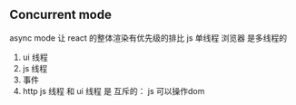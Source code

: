 ## Concurrent mode
async mode
让 react 的整体渲染有优先级的排比
js 单线程
浏览器 是多线程的
1. ui 线程
2. js 线程
3. 事件
4. http
js 线程 和 ui 线程 是 互斥的： js 可以操作dom 